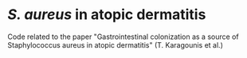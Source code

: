 # *S. aureus* in atopic dermatitis

Code related to the paper "Gastrointestinal colonization as a source of Staphylococcus aureus in atopic dermatitis" (T. Karagounis et al.)
